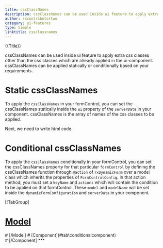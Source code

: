 ```yaml
---
title: cssClassNames
description: cssClassNames can be used inside ui feature to apply extra css classes other than the css classes which are already applied in the ui-component. cssClassNames can be applied statically or conditionally based on your requirements.
author: rxcontributortwo
category: ui-features
type: simple
linktitle: cssclassnames
---
```



<div class="title-bar top_title"><p>{{Title}}</p></div> <div class="title-bar"><p>cssClassNames can be used inside ui feature to apply extra css classes other than the css classes which are already applied in the ui-component. cssClassNames can be applied statically or conditionally based on your requirements.</p></div>

# Static cssClassNames

To apply the `cssClassNames` in your formControl, you can set the cssClassNames statically inside the `ui` property of the `serverData` in your component. cssClassNames is the array of names of the css classes to be applied.

<div component="app-code" key="cssClassNames-static-component"></div>
Next, we need to write html code.
<div component="app-code" key="cssClassNames-static-html"></div>
<div component="app-example-runner" ref-component="app-cssClassNames-static"></div>

# Conditional cssClassNames

To apply the `cssClassNames` conditionally in your formControl, you can set the cssClassNames property for that particular `formControl` by defining the cssClassNames function through `@action` of `rxDynamicForm` over a model class which inherits the properties of `FormControlConfig`. In that action method, you must set a `keyName` and `actions` which will contain the condition to be applied on that formControl. These `model` and `modelName` will be set inside the `dynamicFormConfiguration` and `serverData` in your component.

<div component="app-tabs" key="conditional"></div>

[!TabGroup]
# [Model](#tab\conditionalmodel)
<div component="app-code" key="cssClassNames-conditional-model"></div> 
# [/Model]
# [Component](#tab\conditionalcomponent)
<div component="app-code" key="cssClassNames-conditional-component"></div> 
# [/Component]
***

<div component="app-code" key="cssClassNames-conditional-html"></div>
<div component="app-example-runner" ref-component="app-cssClassNames-conditional"></div>